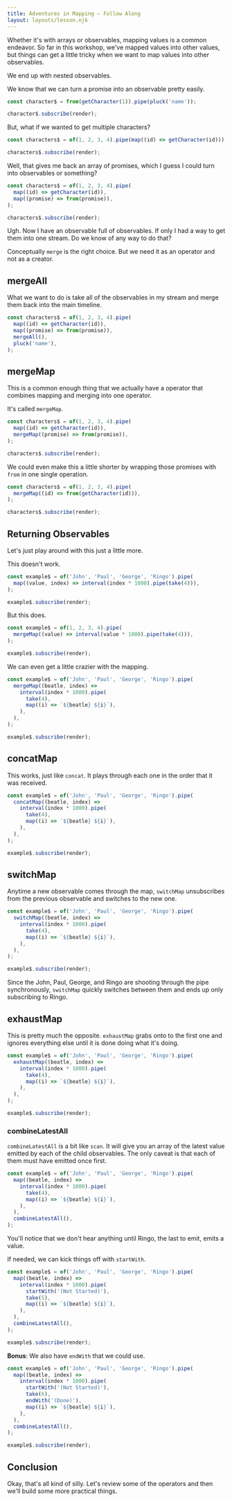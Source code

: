 ```yaml
---
title: Adventures in Mapping — Follow Along
layout: layouts/lesson.njk
---
```


Whether it's with arrays or observables, mapping values is a common endeavor. So far in this workshop, we've mapped values into other values, but things can get a little tricky when we want to map values into other observables.

We end up with nested observables.

We know that we can turn a promise into an observable pretty easily.

```js
const character$ = from(getCharacter(1)).pipe(pluck('name'));

character$.subscribe(render);
```

But, what if we wanted to get multiple characters?

```js
const characters$ = of(1, 2, 3, 4).pipe(map((id) => getCharacter(id)));

characters$.subscribe(render);
```

Well, that gives me back an array of promises, which I guess I could turn into observables or something?

```js
const characters$ = of(1, 2, 3, 4).pipe(
  map((id) => getCharacter(id)),
  map((promise) => from(promise)),
);

characters$.subscribe(render);
```

Ugh. Now I have an observable full of observables. If only I had a way to get them into one stream. Do we know of any way to do that?

Conceptually `merge` is the right choice. But we need it as an operator and not as a creator.

## mergeAll

What we want to do is take all of the observables in my stream and merge them back into the main timeline.

```js
const characters$ = of(1, 2, 3, 4).pipe(
  map((id) => getCharacter(id)),
  map((promise) => from(promise)),
  mergeAll(),
  pluck('name'),
);
```

## mergeMap

This is a common enough thing that we actually have a operator that combines mapping and merging into one operator.

It's called `mergeMap`.

```js
const characters$ = of(1, 2, 3, 4).pipe(
  map((id) => getCharacter(id)),
  mergeMap((promise) => from(promise)),
);

characters$.subscribe(render);
```

We could even make this a little shorter by wrapping those promises with `from` in one single operation.

```js
const characters$ = of(1, 2, 3, 4).pipe(
  mergeMap((id) => from(getCharacter(id))),
);

characters$.subscribe(render);
```

## Returning Observables

Let's just play around with this just a little more.

This doesn't work.

```js
const example$ = of('John', 'Paul', 'George', 'Ringo').pipe(
  map((value, index) => interval(index * 1000).pipe(take(4))),
);

example$.subscribe(render);
```

But this does.

```js
const example$ = of(1, 2, 3, 4).pipe(
  mergeMap((value) => interval(value * 1000).pipe(take(4))),
);

example$.subscribe(render);
```

We can even get a little crazier with the mapping.

```js
const example$ = of('John', 'Paul', 'George', 'Ringo').pipe(
  mergeMap((beatle, index) =>
    interval(index * 1000).pipe(
      take(4),
      map((i) => `${beatle} ${i}`),
    ),
  ),
);

example$.subscribe(render);
```

## concatMap

This works, just like `concat`. It plays through each one in the order that it was received.

```js
const example$ = of('John', 'Paul', 'George', 'Ringo').pipe(
  concatMap((beatle, index) =>
    interval(index * 1000).pipe(
      take(4),
      map((i) => `${beatle} ${i}`),
    ),
  ),
);

example$.subscribe(render);
```

## switchMap

Anytime a new observable comes through the map, `switchMap` unsubscribes from the previous observable and switches to the new one.

```js
const example$ = of('John', 'Paul', 'George', 'Ringo').pipe(
  switchMap((beatle, index) =>
    interval(index * 1000).pipe(
      take(4),
      map((i) => `${beatle} ${i}`),
    ),
  ),
);

example$.subscribe(render);
```

Since the John, Paul, George, and Ringo are shooting through the pipe synchronously, `switchMap` quickly switches between them and ends up only subscribing to Ringo.

## exhaustMap

This is pretty much the opposite. `exhaustMap` grabs onto to the first one and ignores everything else until it is done doing what it's doing.

```js
const example$ = of('John', 'Paul', 'George', 'Ringo').pipe(
  exhaustMap((beatle, index) =>
    interval(index * 1000).pipe(
      take(4),
      map((i) => `${beatle} ${i}`),
    ),
  ),
);

example$.subscribe(render);
```

### combineLatestAll

`combineLatestAll` is a bit like `scan`. It will give you an array of the latest value emitted by each of the child observables. The only caveat is that each of them must have emitted once first.

```js
const example$ = of('John', 'Paul', 'George', 'Ringo').pipe(
  map((beatle, index) =>
    interval(index * 1000).pipe(
      take(4),
      map((i) => `${beatle} ${i}`),
    ),
  ),
  combineLatestAll(),
);
```

You'll notice that we don't hear anything until Ringo, the last to emit, emits a value.

If needed, we can kick things off with `startWith`.

```js
const example$ = of('John', 'Paul', 'George', 'Ringo').pipe(
  map((beatle, index) =>
    interval(index * 1000).pipe(
      startWith('(Not Started)'),
      take(5),
      map((i) => `${beatle} ${i}`),
    ),
  ),
  combineLatestAll(),
);

example$.subscribe(render);
```

**Bonus**: We also have `endWith` that we could use.

```js
const example$ = of('John', 'Paul', 'George', 'Ringo').pipe(
  map((beatle, index) =>
    interval(index * 1000).pipe(
      startWith('(Not Started)'),
      take(6),
      endWith('(Done)'),
      map((i) => `${beatle} ${i}`),
    ),
  ),
  combineLatestAll(),
);

example$.subscribe(render);
```

## Conclusion

Okay, that's all kind of silly. Let's review some of the operators and then we'll build some more practical things.
